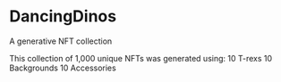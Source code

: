 # DancingDinos
A generative NFT collection

This collection of 1,000 unique NFTs was generated using:
10 T-rexs
10 Backgrounds
10 Accessories
